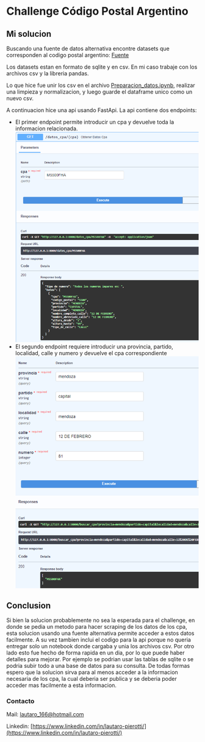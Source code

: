 # Challenge Código Postal Argentino

## Mi solucion

Buscando una fuente de datos alternativa encontre datasets que corresponden al codigo postal argentino:
[Fuente](http://datar.info/en/dataset/codigo-postal-argentino)

Los datasets estan en formato de sqlite y en csv. En mi caso trabaje con los archivos csv y la libreria pandas.

Lo que hice fue unir los csv en el archivo [Preparacion_datos.ipynb](Preparacion_datos.ipynb), realizar una limpieza y normalizacion, y luego guarde el dataframe unico como un nuevo csv.

A continuacion hice una api usando FastApi. La api contiene dos endpoints:

* El primer endpoint permite introducir un cpa y devuelve toda la informacion relacionada.
  ![1685833615674](image/readme/1685833615674.png)
* El segundo endpoint requiere introducir una provincia, partido, localidad, calle y numero y devuelve el cpa correspondiente
  ![1685833786976](image/readme/1685833786976.png)

## Conclusion

Si bien la solucion probablemente no sea la esperada para el challenge, en donde se pedia un metodo para hacer scraping de los datos de los cpa, esta solucion usando una fuente alternativa permite acceder a estos datos facilmente.
 A su vez tambien inclui el codigo para la api porque no queria entregar solo un notebook donde cargaba y unia los archivos csv. Por otro lado esto fue hecho de forma rapida en un dia, por lo que puede haber detalles para mejorar. Por ejemplo se podrian usar las tablas de sqlite o se podria subir todo a una base de datos para su consulta.
 De todas formas espero que la solucion sirva para al menos acceder a la informacion necesaria de los cpa, la cual deberia ser publica y se deberia poder acceder mas facilmente a esta informacion.

### Contacto

Mail: lautaro_166@hotmail.com

Linkedin: [https://www.linkedin.com/in/lautaro-pierotti/](https://www.linkedin.com/in/lautaro-pierotti/)
